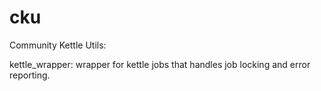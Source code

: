 cku
===

Community Kettle Utils:

kettle_wrapper: wrapper for kettle jobs that handles job locking and error reporting.

